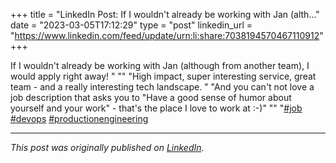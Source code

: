 +++
title = "LinkedIn Post: If I wouldn't already be working with Jan (alth..."
date = "2023-03-05T17:12:29"
type = "post"
linkedin_url = "https://www.linkedin.com/feed/update/urn:li:share:7038194570467110912"
+++

If I wouldn't already be working with Jan (although from another team), I would apply right away! "
""
"High impact, super interesting service, great team - and a really interesting tech landscape. "
"And you can't not love a job description that asks you to "Have a good sense of humor about yourself and your work" - that's the place I love to work at :-)"
""
"[#job](https://www.linkedin.com/feed/hashtag/job) [#devops](https://www.linkedin.com/feed/hashtag/devops) [#productionengineering](https://www.linkedin.com/feed/hashtag/productionengineering)

---

*This post was originally published on [LinkedIn](https://www.linkedin.com/in/adrianmoreno/recent-activity/all/).*